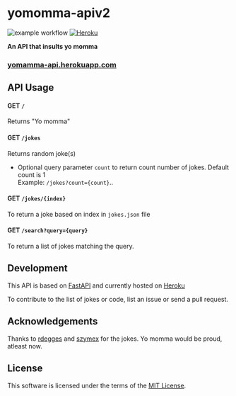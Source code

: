 # yomomma-apiv2
![example workflow](https://github.com/beanboi7/yomomma-apiv2/actions/workflows/test.yml/badge.svg)
[![Heroku](https://heroku-badge.herokuapp.com/?app=heroku-badge)](https://yomomma-api.herokuapp.com/jokes)

**An API that insults yo momma**
<br />

### [yomamma-api.herokuapp.com](https://yomomma-api.herokuapp.com/jokes)

## API Usage

#### GET ```/```

Returns "Yo momma"

#### GET ```/jokes```

Returns random joke(s)
- Optional query parameter ```count``` to return count number of jokes.  Default count is 1<br/>Example: ```/jokes?count={count}```..

#### GET ```/jokes/{index}```

To return a joke based on index in ```jokes.json``` file

#### GET ```/search?query={query}```

To return a list of jokes matching the query.

## Development

This API is based on [FastAPI](https://fastapi.tiangolo.com/) and currently hosted on [Heroku](https://www.heroku.com/)

To contribute to the list of jokes or code, list an issue or send a pull request.

## Acknowledgements

Thanks to [rdegges](https://github.com/rdegges) and [szymex](https://github.com/szymex73) for the jokes. Yo momma would be proud, atleast now.

## License

This software is licensed under the terms of the [MIT License](./LICENSE).